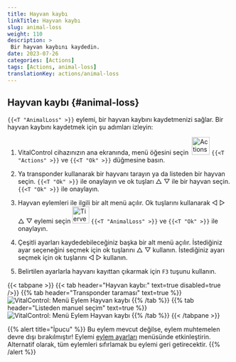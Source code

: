 ```yaml
---
title: Hayvan kaybı
linkTitle: Hayvan kaybı
slug: animal-loss
weight: 110
description: >
 Bir hayvan kaybını kaydedin.
date: 2023-07-26
categories: [Actions]
tags: [Actions, animal-loss]
translationKey: actions/animal-loss
---
```


## Hayvan kaybı {#animal-loss}

`{{<T "AnimalLoss" >}}` eylemi, bir hayvan kaybını kaydetmenizi sağlar. Bir hayvan kaybını kaydetmek için şu adımları izleyin:

1. VitalControl cihazınızın ana ekranında, menü öğesini seçin &nbsp;<img src="/icons/actions.svg" width="40" align="bottom" alt="Actions" /> `{{<T "Actions" >}}` ve `{{<T "Ok" >}}` düğmesine basın.

2. Ya transponder kullanarak bir hayvanı tarayın ya da listeden bir hayvan seçin. `{{<T "Ok" >}}` ile onaylayın ve ok tuşları △ ▽ ile bir hayvan seçin. `{{<T "Ok" >}}` ile onaylayın.

3. Hayvan eylemleri ile ilgili bir alt menü açılır. Ok tuşlarını kullanarak ◁ ▷ △ ▽ eylemi seçin <img src="/icons/actions/animal-loss.svg" width="38" align="bottom" alt="Tierverlust" /> `{{<T "AnimalLoss" >}}` ve `{{<T "Ok" >}}` ile onaylayın.

4. Çeşitli ayarları kaydedebileceğiniz başka bir alt menü açılır. İstediğiniz ayar seçeneğini seçmek için ok tuşlarını △ ▽ kullanın. İstediğiniz ayarı seçmek için ok tuşlarını ◁ ▷ kullanın.

5. Belirtilen ayarlarla hayvanı kayıttan çıkarmak için `F3` tuşunu kullanın.

{{< tabpane >}}
{{< tab header="Hayvan kaybı:" text=true disabled=true />}}
{{% tab header="Transponder taraması" text=true %}}
![VitalControl: Menü Eylem Hayvan kaybı](../images/animalloss-scan.png "Bir hayvan kaybını kaydedin")
{{% /tab %}}
{{% tab header="Listeden manuel seçim" text=true %}}
![VitalControl: Menü Eylem Hayvan kaybı](../images/animalloss.png "Bir hayvan kaybını kaydedin")
{{% /tab %}}
{{< /tabpane >}}

{{% alert title="İpucu" %}}
Bu eylem mevcut değilse, eylem muhtemelen devre dışı bırakılmıştır! Eylemi [eylem ayarları](../setting/) menüsünde etkinleştirin. Alternatif olarak, tüm eylemleri sıfırlamak bu eylemi geri getirecektir.
{{% /alert %}}
